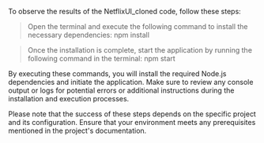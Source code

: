 To observe the results of the NetflixUI_cloned code, follow these steps:

>  Open the terminal and execute the following command to install the necessary dependencies:    npm install
  
  
>  Once the installation is complete, start the application by running the following command in the terminal:    npm start

  
   By executing these commands, you will install the required Node.js dependencies and initiate the application. Make sure to review any console output or logs for 
   potential errors or additional instructions during the installation and execution processes.
  
   Please note that the success of these steps depends on the specific project and its configuration. Ensure that your environment meets any prerequisites mentioned 
   in the project's documentation.
